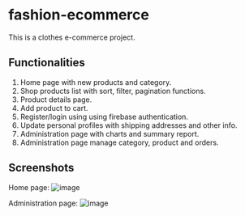 # fashion-ecommerce

This is a clothes e-commerce project.

## Functionalities
1. Home page with new products and category.
2. Shop products list with sort, filter, pagination functions.
3. Product details page.
4. Add product to cart.
5. Register/login using using firebase authentication.
6. Update personal profiles with shipping addresses and other info.
7. Administration page with charts and summary report.
8. Administration page manage category, product and orders.


## Screenshots
Home page:
![image](https://user-images.githubusercontent.com/59435436/206854371-0a69055c-be00-4c82-8c80-f9169f13b0db.png)

Administration page:
![image](https://user-images.githubusercontent.com/59435436/209447813-527b9433-4f2f-449a-9a61-22d869bbd8ee.png)

